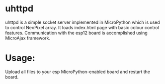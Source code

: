 # uhttpd
uhttpd is a simple socket server implemented in MicroPython which is used to control NeoPixel array. It loads index.html page with basic colour control features. Communication with the esp12 board is accomplished using MicroAjax framework.

# Usage:

Upload all files to your esp MicroPython-enabled board and restart the board.

    
